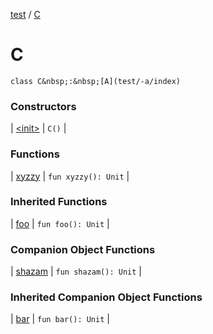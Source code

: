 [test](test/index) / [C](test/-c/index)


# C

`class C&nbsp;:&nbsp;[A](test/-a/index)`



### Constructors


| [&lt;init&gt;](test/-c/-init-) | `C()` |


### Functions


| [xyzzy](test/-c/xyzzy) | `fun xyzzy(): Unit` |


### Inherited Functions


| [foo](test/-a/foo) | `fun foo(): Unit` |


### Companion Object Functions


| [shazam](test/-c/shazam) | `fun shazam(): Unit` |


### Inherited Companion Object Functions


| [bar](test/-b/bar) | `fun bar(): Unit` |

